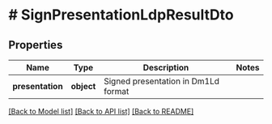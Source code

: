 # # SignPresentationLdpResultDto

## Properties

Name | Type | Description | Notes
------------ | ------------- | ------------- | -------------
**presentation** | **object** | Signed presentation in Dm1Ld format |

[[Back to Model list]](../../README.md#models) [[Back to API list]](../../README.md#endpoints) [[Back to README]](../../README.md)
